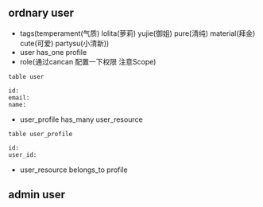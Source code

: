 ##

## ordnary user
* tags(temperament(气质) lolita(萝莉) yujie(御姐) pure(清纯) material(拜金) cute(可爱) partysu(小清新))
* user has_one profile
* role(通过cancan 配置一下权限 注意Scope)

```
table user

id:
email: 
name:
```

* user_profile has_many user_resource

```
table user_profile

id:
user_id:
```

* user_resource belongs_to profile

## admin user